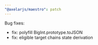 ```yaml
---
"@axelarjs/maestro": patch
---
```


Bug fixes:

- fix: polyfill BigInt.prototype.toJSON
- fix: eligible target chains state derivation
